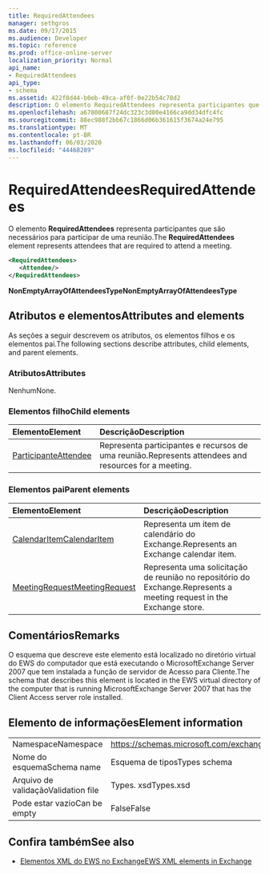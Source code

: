 ```yaml
---
title: RequiredAttendees
manager: sethgros
ms.date: 09/17/2015
ms.audience: Developer
ms.topic: reference
ms.prod: office-online-server
localization_priority: Normal
api_name:
- RequiredAttendees
api_type:
- schema
ms.assetid: 422f8d44-b0eb-49ca-af0f-0e22b54c78d2
description: O elemento RequiredAttendees representa participantes que são necessários para participar de uma reunião.
ms.openlocfilehash: a67800687f24dc323c3d80e4166ca9dd34dfc4fc
ms.sourcegitcommit: 88ec988f2bb67c1866d06b361615f3674a24e795
ms.translationtype: MT
ms.contentlocale: pt-BR
ms.lasthandoff: 06/03/2020
ms.locfileid: "44468289"
---
```

# <a name="requiredattendees"></a><span data-ttu-id="2e63c-103">RequiredAttendees</span><span class="sxs-lookup"><span data-stu-id="2e63c-103">RequiredAttendees</span></span>

<span data-ttu-id="2e63c-104">O elemento **RequiredAttendees** representa participantes que são necessários para participar de uma reunião.</span><span class="sxs-lookup"><span data-stu-id="2e63c-104">The **RequiredAttendees** element represents attendees that are required to attend a meeting.</span></span> 
  
```xml
<RequiredAttendees>
   <Attendee/>
</RequiredAttendees>
```

 <span data-ttu-id="2e63c-105">**NonEmptyArrayOfAttendeesType**</span><span class="sxs-lookup"><span data-stu-id="2e63c-105">**NonEmptyArrayOfAttendeesType**</span></span>
## <a name="attributes-and-elements"></a><span data-ttu-id="2e63c-106">Atributos e elementos</span><span class="sxs-lookup"><span data-stu-id="2e63c-106">Attributes and elements</span></span>

<span data-ttu-id="2e63c-107">As seções a seguir descrevem os atributos, os elementos filhos e os elementos pai.</span><span class="sxs-lookup"><span data-stu-id="2e63c-107">The following sections describe attributes, child elements, and parent elements.</span></span>
  
### <a name="attributes"></a><span data-ttu-id="2e63c-108">Atributos</span><span class="sxs-lookup"><span data-stu-id="2e63c-108">Attributes</span></span>

<span data-ttu-id="2e63c-109">Nenhum</span><span class="sxs-lookup"><span data-stu-id="2e63c-109">None.</span></span>
  
### <a name="child-elements"></a><span data-ttu-id="2e63c-110">Elementos filho</span><span class="sxs-lookup"><span data-stu-id="2e63c-110">Child elements</span></span>

|<span data-ttu-id="2e63c-111">**Elemento**</span><span class="sxs-lookup"><span data-stu-id="2e63c-111">**Element**</span></span>|<span data-ttu-id="2e63c-112">**Descrição**</span><span class="sxs-lookup"><span data-stu-id="2e63c-112">**Description**</span></span>|
|:-----|:-----|
|[<span data-ttu-id="2e63c-113">Participante</span><span class="sxs-lookup"><span data-stu-id="2e63c-113">Attendee</span></span>](attendee.md) <br/> |<span data-ttu-id="2e63c-114">Representa participantes e recursos de uma reunião.</span><span class="sxs-lookup"><span data-stu-id="2e63c-114">Represents attendees and resources for a meeting.</span></span>  <br/> |
   
### <a name="parent-elements"></a><span data-ttu-id="2e63c-115">Elementos pai</span><span class="sxs-lookup"><span data-stu-id="2e63c-115">Parent elements</span></span>

|<span data-ttu-id="2e63c-116">**Elemento**</span><span class="sxs-lookup"><span data-stu-id="2e63c-116">**Element**</span></span>|<span data-ttu-id="2e63c-117">**Descrição**</span><span class="sxs-lookup"><span data-stu-id="2e63c-117">**Description**</span></span>|
|:-----|:-----|
|[<span data-ttu-id="2e63c-118">CalendarItem</span><span class="sxs-lookup"><span data-stu-id="2e63c-118">CalendarItem</span></span>](calendaritem.md) <br/> |<span data-ttu-id="2e63c-119">Representa um item de calendário do Exchange.</span><span class="sxs-lookup"><span data-stu-id="2e63c-119">Represents an Exchange calendar item.</span></span>  <br/> |
|[<span data-ttu-id="2e63c-120">MeetingRequest</span><span class="sxs-lookup"><span data-stu-id="2e63c-120">MeetingRequest</span></span>](meetingrequest.md) <br/> |<span data-ttu-id="2e63c-121">Representa uma solicitação de reunião no repositório do Exchange.</span><span class="sxs-lookup"><span data-stu-id="2e63c-121">Represents a meeting request in the Exchange store.</span></span>  <br/> |
   
## <a name="remarks"></a><span data-ttu-id="2e63c-122">Comentários</span><span class="sxs-lookup"><span data-stu-id="2e63c-122">Remarks</span></span>

<span data-ttu-id="2e63c-123">O esquema que descreve este elemento está localizado no diretório virtual do EWS do computador que está executando o MicrosoftExchange Server 2007 que tem instalada a função de servidor de Acesso para Cliente.</span><span class="sxs-lookup"><span data-stu-id="2e63c-123">The schema that describes this element is located in the EWS virtual directory of the computer that is running MicrosoftExchange Server 2007 that has the Client Access server role installed.</span></span>
  
## <a name="element-information"></a><span data-ttu-id="2e63c-124">Elemento de informações</span><span class="sxs-lookup"><span data-stu-id="2e63c-124">Element information</span></span>

|||
|:-----|:-----|
|<span data-ttu-id="2e63c-125">Namespace</span><span class="sxs-lookup"><span data-stu-id="2e63c-125">Namespace</span></span>  <br/> |https://schemas.microsoft.com/exchange/services/2006/types  <br/> |
|<span data-ttu-id="2e63c-126">Nome do esquema</span><span class="sxs-lookup"><span data-stu-id="2e63c-126">Schema name</span></span>  <br/> |<span data-ttu-id="2e63c-127">Esquema de tipos</span><span class="sxs-lookup"><span data-stu-id="2e63c-127">Types schema</span></span>  <br/> |
|<span data-ttu-id="2e63c-128">Arquivo de validação</span><span class="sxs-lookup"><span data-stu-id="2e63c-128">Validation file</span></span>  <br/> |<span data-ttu-id="2e63c-129">Types. xsd</span><span class="sxs-lookup"><span data-stu-id="2e63c-129">Types.xsd</span></span>  <br/> |
|<span data-ttu-id="2e63c-130">Pode estar vazio</span><span class="sxs-lookup"><span data-stu-id="2e63c-130">Can be empty</span></span>  <br/> |<span data-ttu-id="2e63c-131">False</span><span class="sxs-lookup"><span data-stu-id="2e63c-131">False</span></span>  <br/> |
   
## <a name="see-also"></a><span data-ttu-id="2e63c-132">Confira também</span><span class="sxs-lookup"><span data-stu-id="2e63c-132">See also</span></span>



- [<span data-ttu-id="2e63c-133">Elementos XML do EWS no Exchange</span><span class="sxs-lookup"><span data-stu-id="2e63c-133">EWS XML elements in Exchange</span></span>](ews-xml-elements-in-exchange.md)

